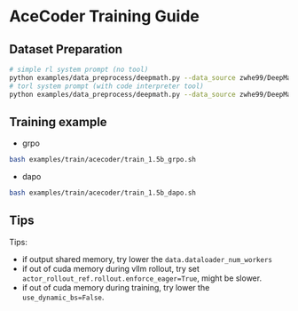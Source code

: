 # AceCoder Training Guide

## Dataset Preparation

```bash
# simple rl system prompt (no tool)
python examples/data_preprocess/deepmath.py --data_source zwhe99/DeepMath-103K --local_dir data/deepmath_simple_rl --sys_prompt_style simple_rl
# torl system prompt (with code interpreter tool)
python examples/data_preprocess/deepmath.py --data_source zwhe99/DeepMath-103K --local_dir data/deepmath_torl --sys_prompt_style torl
```

## Training example
- grpo
```bash
bash examples/train/acecoder/train_1.5b_grpo.sh
```
- dapo
```bash
bash examples/train/acecoder/train_1.5b_dapo.sh
```

## Tips
Tips:
- if output shared memory, try lower the `data.dataloader_num_workers`
- if out of cuda memory during vllm rollout, try set `actor_rollout_ref.rollout.enforce_eager=True`, might be slower.
- if out of cuda memory during training, try lower the `use_dynamic_bs=False`.
